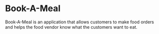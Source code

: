 
# Book-A-Meal
Book-A-Meal is an application that allows customers to make food orders and helps the food vendor know what the customers want to eat.
